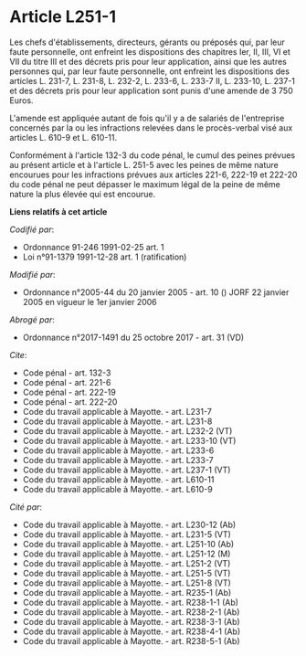 # Article L251-1

Les chefs d'établissements, directeurs, gérants ou préposés qui, par leur faute personnelle, ont enfreint les dispositions
des chapitres Ier, II, III, VI et VII du titre III et des décrets pris pour leur application, ainsi que les autres personnes
qui, par leur faute personnelle, ont enfreint les dispositions des articles L. 231-7, L. 231-8, L. 232-2, L. 233-6, L. 233-7
II, L. 233-10, L. 237-1 et des décrets pris pour leur application sont punis d'une amende de 3 750 Euros.

L'amende est appliquée autant de fois qu'il y a de salariés de l'entreprise concernés par la ou les infractions relevées dans
le procès-verbal visé aux articles L. 610-9 et L. 610-11.

Conformément à l'article 132-3 du code pénal, le cumul des peines prévues au présent article et à l'article L. 251-5 avec les
peines de même nature encourues pour les infractions prévues aux articles 221-6, 222-19 et 222-20 du code pénal ne peut
dépasser le maximum légal de la peine de même nature la plus élevée qui est encourue.

**Liens relatifs à cet article**

_Codifié par_:

  - Ordonnance 91-246 1991-02-25 art. 1
  - Loi n°91-1379 1991-12-28 art. 1 (ratification)

_Modifié par_:

  - Ordonnance n°2005-44 du 20 janvier 2005 - art. 10 () JORF 22 janvier 2005 en vigueur le 1er janvier 2006

_Abrogé par_:

  - Ordonnance n°2017-1491 du 25 octobre 2017 - art. 31 (VD)

_Cite_:

  - Code pénal - art. 132-3
  - Code pénal - art. 221-6
  - Code pénal - art. 222-19
  - Code pénal - art. 222-20
  - Code du travail applicable à Mayotte. - art. L231-7
  - Code du travail applicable à Mayotte. - art. L231-8
  - Code du travail applicable à Mayotte. - art. L232-2 (VT)
  - Code du travail applicable à Mayotte. - art. L233-10 (VT)
  - Code du travail applicable à Mayotte. - art. L233-6
  - Code du travail applicable à Mayotte. - art. L233-7
  - Code du travail applicable à Mayotte. - art. L237-1 (VT)
  - Code du travail applicable à Mayotte. - art. L610-11
  - Code du travail applicable à Mayotte. - art. L610-9

_Cité par_:

  - Code du travail applicable à Mayotte. - art. L230-12 (Ab)
  - Code du travail applicable à Mayotte. - art. L231-5 (VT)
  - Code du travail applicable à Mayotte. - art. L251-10 (Ab)
  - Code du travail applicable à Mayotte. - art. L251-12 (M)
  - Code du travail applicable à Mayotte. - art. L251-2 (VT)
  - Code du travail applicable à Mayotte. - art. L251-5 (VT)
  - Code du travail applicable à Mayotte. - art. L251-8 (VT)
  - Code du travail applicable à Mayotte. - art. R235-1 (Ab)
  - Code du travail applicable à Mayotte. - art. R238-1-1 (Ab)
  - Code du travail applicable à Mayotte. - art. R238-2-1 (Ab)
  - Code du travail applicable à Mayotte. - art. R238-3-1 (Ab)
  - Code du travail applicable à Mayotte. - art. R238-4-1 (Ab)
  - Code du travail applicable à Mayotte. - art. R238-5-1 (Ab)
